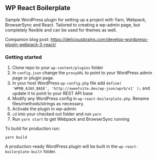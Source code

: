 ## WP React Boilerplate

Sample WordPress plugin for setting up a project with Yarn, Webpack, BrowserSync and React. Tailored to creating a wp-admin page, but completely flexible and can be used for themes as well.

Companion blog post: https://deliciousbrains.com/develop-wordpress-plugin-webpack-3-react/

### Getting started

1. Clone repo to your `wp-content/plugins` folder
1. In `config.json` change the `proxyURL` to point to your WordPress admin page or plugin page.
1. In your host WordPress `wp-config.php` file add `define( 'WPRB_AJAX_BASE', 'http://sweetsite.dev/wp-json/wprb/v1' );` and update it to point to your REST API base 
1. Modify any WordPress config in `wp-react-boilerplate.php`. Rename files/methods/strings as necessary.
1. Activate the plugin in wp-admin
1. `cd` into your checked out folder and run `yarn`
1. Run `yarn start` to get Webpack and BrowserSync running

To build for production run:

`yarn build`

A production-ready WordPress plugin will be built in the `wp-react-boilerplate-built` folder.